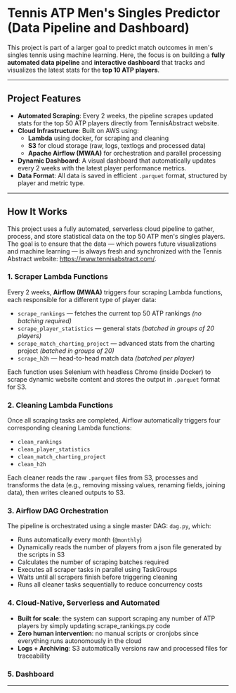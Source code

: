 # Tennis ATP Men's Singles Predictor (Data Pipeline and Dashboard)

This project is part of a larger goal to predict match outcomes in men's singles tennis using machine learning. Here, the focus is on building a **fully automated data pipeline** and **interactive dashboard** that tracks and visualizes the latest stats for the **top 10 ATP players**. 

---

## Project Features

- **Automated Scraping**: Every 2 weeks, the pipeline scrapes updated stats for the top 50 ATP players directly from TennisAbstract website.
- **Cloud Infrastructure**: Built on AWS using:
  - **Lambda** using docker, for scraping and cleaning
  - **S3** for cloud storage (raw, logs, textlogs and processed data)
  - **Apache Airflow (MWAA)** for orchestration and parallel processing
- **Dynamic Dashboard**: A visual dashboard that automatically updates every 2 weeks with the latest player performance metrics.
- **Data Format**: All data is saved in efficient `.parquet` format, structured by player and metric type.

---

## How It Works

This project uses a fully automated, serverless cloud pipeline to gather, process, and store statistical data on the top 50 ATP men's singles players. The goal is to ensure that the data — which powers future visualizations and machine learning — is always fresh and synchronized with the Tennis Abstract website: https://www.tennisabstract.com/.

### 1. Scraper Lambda Functions

Every 2 weeks, **Airflow (MWAA)** triggers four scraping Lambda functions, each responsible for a different type of player data:

- `scrape_rankings` — fetches the current top 50 ATP rankings *(no batching required)*
- `scrape_player_statistics` — general stats *(batched in groups of 20 players)*
- `scrape_match_charting_project` — advanced stats from the charting project *(batched in groups of 20)*
- `scrape_h2h` — head-to-head match data *(batched per player)*

Each function uses Selenium with headless Chrome (inside Docker) to scrape dynamic website content and stores the output in `.parquet` format for S3.

### 2. Cleaning Lambda Functions 

Once all scraping tasks are completed, Airflow automatically triggers four corresponding cleaning Lambda functions:

- `clean_rankings`
- `clean_player_statistics`
- `clean_match_charting_project`
- `clean_h2h`

Each cleaner reads the raw `.parquet` files from S3, processes and transforms the data (e.g., removing missing values, renaming fields, joining data), then writes cleaned outputs to S3.

### 3. Airflow DAG Orchestration

The pipeline is orchestrated using a single master DAG: `dag.py`, which:

- Runs automatically every month (`@monthly`)
- Dynamically reads the number of players from a json file generated by the scripts in S3
- Calculates the number of scraping batches required
- Executes all scraper tasks in parallel using TaskGroups
- Waits until all scrapers finish before triggering cleaning
- Runs all cleaner tasks sequentially to reduce concurrency costs

### 4. Cloud-Native, Serverless and Automated

- **Built for scale**: the system can support scraping any number of ATP players by simply updating scrape_rankings.py code
- **Zero human intervention**: no manual scripts or cronjobs since everything runs autonomously in the cloud
- **Logs + Archiving**: S3 automatically versions raw and processed files for traceability


### 5. Dashboard

---
